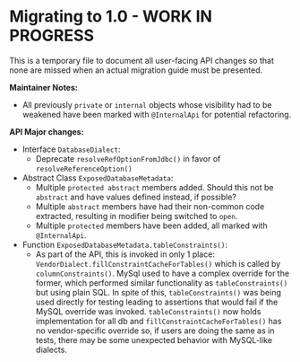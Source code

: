 # Migrating to 1.0 - WORK IN PROGRESS

This is a temporary file to document all user-facing API changes so that none are missed when an actual migration guide
must be presented.

**Maintainer Notes:**
* All previously `private` or `internal` objects whose visibility had to be weakened have been marked with `@InternalApi` for potential refactoring.

**API Major changes:**
* Interface `DatabaseDialect`:
    * Deprecate `resolveRefOptionFromJdbc()` in favor of `resolveReferenceOption()`
* Abstract Class `ExposedDatabaseMetadata`:
    * Multiple `protected abstract` members added. Should this not be `abstract` and have values defined instead, if possible?
    * Multiple `abstract` members have had their non-common code extracted, resulting in modifier being switched to `open`.
    * Multiple `protected` members have been added, all marked with `@InternalApi`.
* Function `ExposedDatabaseMetadata.tableConstraints()`:
    * As part of the API, this is invoked in only 1 place: `VendorDialect.fillConstraintCacheForTables()` which is called by `columnConstraints()`.
      MySql used to have a complex override for the former, which performed similar functionality as `tableConstraints()` but using plain SQL.
      In spite of this, `tableConstraints()` was being used directly for testing leading to assertions that would fail if the MySQL override was invoked.
      `tableConstraints()` now holds implementation for all db and `fillConstraintCacheForTables()` has no vendor-specific override so, if users
      are doing the same as in tests, there may be some unexpected behavior with MySQL-like dialects.
